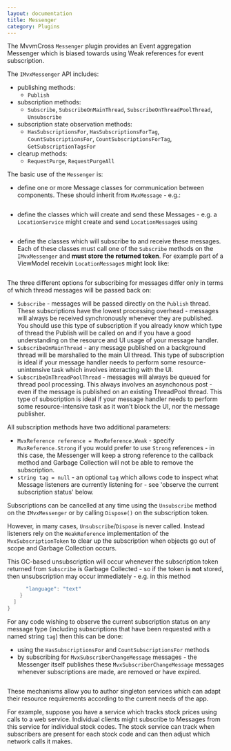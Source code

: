 ```yaml
---
layout: documentation
title: Messenger
category: Plugins
---
```

The MvvmCross `Messenger` plugin provides an Event aggregation Messenger which is biased towards using Weak references for event subscription.

The `IMvxMessenger` API includes:

- publishing methods:
  - `Publish`
- subscription methods:
  - `Subscribe`, `SubscribeOnMainThread`, `SubscribeOnThreadPoolThread`, `Unsubscribe`
- subscription state observation methods:
  - `HasSubscriptionsFor`, `HasSubscriptionsForTag`, `CountSubscriptionsFor`, `CountSubscriptionsForTag`, `GetSubscriptionTagsFor`
- clearup methods:
  - `RequestPurge`, `RequestPurgeAll`  


The basic use of the `Messenger` is:

- define one or more Message classes for communication between components. These should inherit from `MvxMessage` - e.g.:
```C# public class LocationMessage\n  : MvxMessage\n  {\n    public LocationMessage(object sender, double lat, double lng) \n      : base(sender)\n      {\n        Lng = lng;\n        Lat = lat;\n      }\n\n    public double Lat { get; private set; }\n    public double Lng { get; private set; }\n  }",
```
- define the classes which will create and send these Messages - e.g. a `LocationService` might create and send `LocationMessage`s using
```C# var message = new LocationMessage(\n  this,\n  location.Coordinates.Latitude,\n  location.Coordinates.Longitude\n);\n\n_messenger.Publish(message);",
```
- define the classes which will subscribe to and receive these messages. Each of these classes must call one of the `Subscribe` methods on the `IMvxMessenger` and **must store the returned token**. For example part of a ViewModel receivin `LocationMessage`s might look like:
```C# public class LocationViewModel \n  : MvxViewModel\n  {\n    private readonly MvxSubscriptionToken _token;\n\n    public LocationViewModel(IMvxMessenger messenger)\n    {\n      _token = messenger.Subscribe<LocationMessage>(OnLocationMessage);\n    }\n\n    private void OnLocationMessage(LocationMessage locationMessage)\n    {\n      Lat = locationMessage.Lat;\n      Lng = locationMessage.Lng;\n    }\n\n    // remainder of ViewModel\n  }",
```
The three different options for subscribing for messages differ only in terms of which thread messages will be passed back on:

- `Subscribe` - messages will be passed directly on the `Publish` thread. These subscriptions have the lowest processing overhead - messages will always be received synchronously whenever they are published. You should use this type of subscription if you already know which type of thread the Publish will be called on and if you have a good understanding on the resource and UI usage of your message handler.
- `SubscribeOnMainThread` - any message published on a background thread will be marshalled to the main UI thread.  This type of subscription is ideal if your message handler needs to perform some resource-unintensive task which involves interacting with the UI.
- `SubscribeOnThreadPoolThread` - messages will always be queued for thread pool processing. This always involves an asynchonous post - even if the message is published on an existing ThreadPool thread. This type of subscription is ideal if your message handler needs to perform some resource-intensive task as it won't block the UI, nor the message publisher.

All subscription methods have two additional parameters:

- `MvxReference reference = MvxReference.Weak` - specify `MvxReference.Strong` if you would prefer to use `Strong` references - in this case, the Messenger will keep a strong reference to the callback method and Garbage Collection will not be able to remove the subscription.
- `string tag = null` - an optional `tag` which allows code to inspect what Message listeners are currently listening for - see 'observe the current subscription status' below.

Subscriptions can be cancelled at any time using the `Unsubscribe` method on the `IMvxMessenger` or by calling `Dispose()` on the subscription token.

However, in many cases, `Unsubscribe`/`Dispose` is never called. Instead listeners rely on the `WeakReference` implementation of the  `MvxSubscriptionToken` to clear up the subscription when objects go out of scope and Garbage Collection occurs.

This GC-based unsubscription will occur whenever the subscription token returned from `Subscribe` is Garbage Collected - so if the token is **not** stored, then unsubscription may occur immediately - e.g. in this method
```C# public void MayNotEverReceiveAMessage()\n{\n  var token = _messenger.Subscribe<MyMessage>((message) => {\n  Mvx.Trace(\"Message received!\");\n  });\n  // token goes out of scope now \n  // - so will be garbage collected *at some point*\n  // - so trace may never get called\n}",
      "language": "text"
    }
  ]
}
```
For any code wishing to observe the current subscription status on any message type (including subscriptions that have been requested with a named string `tag`) then this can be done:

- using the `HasSubscriptionsFor` and `CountSubscriptionsFor` methods
- by subscribing for `MvxSubscriberChangeMessage` messages - the Messenger itself publishes these `MvxSubscriberChangeMessage` messages whenever subscriptions are made, are removed or have expired.
```C# public class MvxSubscriberChangeMessage : MvxMessage\n\t    {\n\t        public Type MessageType { get; private set; }\n\t        public int SubscriberCount { get; private set; }\n\t\n\t        public MvxSubscriberChangeMessage(object sender, Type messageType, int countSubscribers = 0) \n\t            : base(sender)\n\t        {\n\t            SubscriberCount = countSubscribers;\n\t            MessageType = messageType;\n\t        }\n\t    }",
```
These mechanisms allow you to author singleton services which can adapt their resource requirements according to the current needs of the app. 

For example, suppose you have a service which tracks stock prices using calls to a web service. Individual clients might subscribe to Messages from this service for individual stock codes. The stock service can track when subscribers are present for each stock code and can then adjust which network calls it makes.